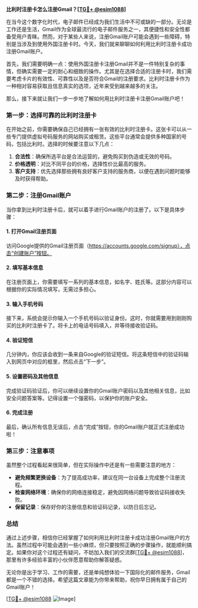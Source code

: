 **比利时注册卡怎么注册Gmail？[[TG💪+ @esim1088](https://t.me/s/esim1088)]**

在当今这个数字化时代，电子邮件已经成为我们生活中不可或缺的一部分。无论是工作还是生活，Gmail作为全球最流行的电子邮件服务之一，其便捷性和安全性都备受用户青睐。然而，对于某些人来说，注册Gmail账户可能会遇到一些障碍，特别是当涉及到使用外国注册卡时。今天，我们就来聊聊如何利用比利时注册卡成功注册Gmail账户。

首先，我们需要明确一点：使用外国注册卡注册Gmail并不是一件特别复杂的事情，但确实需要一定的耐心和细致的操作。尤其是在选择合适的注册卡时，我们需要考虑卡片的有效性、可靠性以及是否符合Gmail的注册要求。比利时注册卡作为一种相对容易获取且信息真实的选项，近年来受到越来越多的关注。

那么，接下来就让我们一步一步地了解如何用比利时注册卡注册Gmail账户吧！

### 第一步：选择可靠的比利时注册卡

在开始之前，你需要确保自己已经拥有一张有效的比利时注册卡。这张卡可以从一些专门提供虚拟号码服务的网站购买或租赁。这些平台通常会提供多种国家的号码，包括比利时。选择的时候要注意以下几点：

1. **合法性**：确保所选平台是合法运营的，避免购买到伪造或无效的号码。
2. **价格透明**：对比不同平台的价格，选择性价比最高的服务。
3. **客户支持**：优先选择那些拥有良好客户支持的服务商，以便在遇到问题时能够及时获得帮助。

### 第二步：注册Gmail账户

当你拿到比利时注册卡后，就可以着手进行Gmail账户的注册了。以下是具体步骤：

#### 1. 打开Gmail注册页面

访问Google提供的Gmail注册页面（https://accounts.google.com/signup），点击“创建账户”按钮。

#### 2. 填写基本信息

在注册页面上，你需要填写一系列的基本信息，如名字、姓氏等。这部分内容可以根据你的实际情况填写，无需过多担心。

#### 3. 输入手机号码

接下来，系统会提示你输入一个手机号码以验证身份。这时，你就需要用到刚刚购买的比利时注册卡了。将卡上的电话号码填入，并等待接收验证码。

#### 4. 验证短信

几分钟内，你应该会收到一条来自Google的验证短信。将这条短信中的验证码输入到网页中对应的框里，然后点击“下一步”。

#### 5. 设置密码及其他信息

完成验证码验证后，你可以继续设置你的Gmail账户密码以及其他相关信息，比如安全问题答案等。记得设置一个强密码，以保护你的账户安全。

#### 6. 完成注册

最后，确认所有信息无误后，点击“完成”按钮，你的Gmail账户就正式注册成功啦！

### 第三步：注意事项

虽然整个过程看起来很简单，但在实际操作中还是有一些需要注意的地方：

- **避免频繁更换设备**：为了提高成功率，建议在同一台设备上完成整个注册流程。
- **检查网络环境**：确保你的网络连接稳定，避免因网络问题导致验证码接收失败。
- **保留记录**：保存好你的注册信息和验证码记录，以防日后忘记。

### 总结

通过上述步骤，相信你已经掌握了如何利用比利时注册卡成功注册Gmail账户的方法。虽然过程中可能会遇到一些小麻烦，但只要按照正确的步骤操作，就能顺利搞定。如果你对这个过程还有疑问，不妨加入我们的交流群[[TG💪+ @esim1088](https://t.me/s/esim1088)]，那里有许多经验丰富的小伙伴愿意帮助你解答疑惑。

无论你是出于学习、工作的需要，还是单纯想体验一下国际化的邮件服务，Gmail都是一个不错的选择。希望这篇文章能为你带来帮助，祝你早日拥有属于自己的Gmail账户！

[[TG💪+ @esim1088](https://t.me/s/esim1088) ![Image](https://i.postimg.cc/4NQfJmqS/Snipaste-2025-05-13-00-14-12.png)]